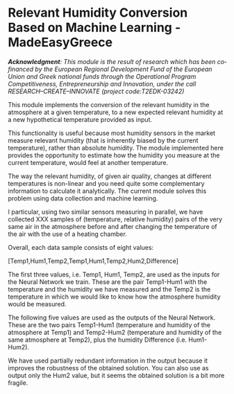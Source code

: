 # Relevant Humidity Conversion Based on Machine Learning - MadeEasyGreece

_**Acknowledgment**: This module is the result of research which has been co‐financed by the European Regional Development Fund of the European Union and Greek national funds through the Operational Program Competitiveness, Entrepreneurship and Innovation, under the call RESEARCH–CREATE–INNOVATE (project code:T2EDK-03242)_

This module implements the conversion of the relevant humidity in the atmosphere at a given temperature, to a new expected relevant humidity at a new hypothetical temperature provided as input.

This functionality is useful because most humidity sensors in the market measure relevant humidity (that is inherently biased by the current temperature), rather than absolute humidity. The module implemented here provides the opportunity to estimate how the humidity you measure at the current temperature, would feel at another temperature.


The way the relevant humidity, of given air quality, changes at different temperatures is non-linear and you need quite some complementary information to calculate it analytically. The current module solves this problem using data collection and machine learning.

I particular, using two similar sensors measuring in parallel, we have collected XXX samples of (temperature, relative humidity) pairs of the very same air in the atmosphere before and after changing the temperature of the air with the use of a heating chamber.


Overall, each data sample consists of eight values:

[Temp1,Hum1,Temp2,Temp1,Hum1,Temp2,Hum2,Difference]

The first three values, i.e. Temp1, Hum1, Temp2, are used as the inputs for the Neural Network we train. These are the pair Temp1-Hum1 with the temperature and the humidity we have measured and the Temp2 is the temperature in which we would like to know how the atmosphere humidity would be measured.


The following five values are used as the outputs of the Neural Network. These are the two pairs Temp1-Hum1 (temperature and humidity of the atmosphere at Temp1) and Temp2-Hum2 (temperature and humidity of the same atmosphere at Temp2), plus the humidity Difference (i.e. Hum1-Hum2).

We have used partially redundant information in the output because it improves the robustness of the obtained solution. You can also use as output only the Hum2 value, but it seems the obtained solution is a bit more fragile.
